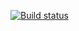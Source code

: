 [![Build status](https://ci.appveyor.com/api/projects/status/r202r9lt1dp74q0i?svg=true)](https://ci.appveyor.com/project/anastasia-shmeleva/ahj-hw8-chat-frontend)